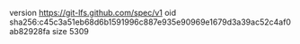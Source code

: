 version https://git-lfs.github.com/spec/v1
oid sha256:c45c3a51eb68d6b1591996c887e935e90969e1679d3a39ac52c4af0ab82928fa
size 5309
